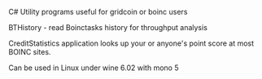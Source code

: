 C# Utility programs useful for gridcoin or boinc users

BTHistory - read Boinctasks history for throughput analysis 

CreditStatistics application looks up your or anyone's point score at most BOINC sites.

Can be used in Linux under wine 6.02 with mono 5
